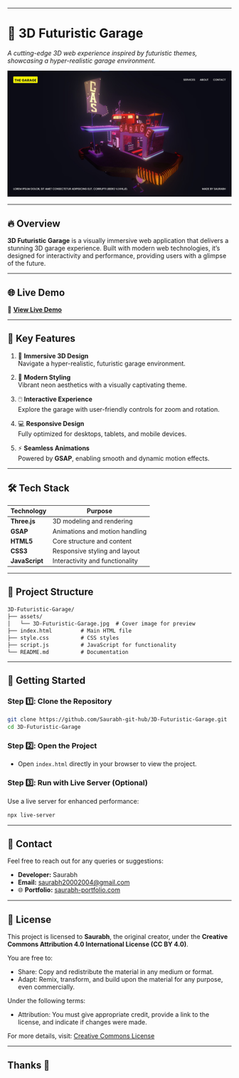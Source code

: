 
---

# 🚀 **3D Futuristic Garage**  

_A cutting-edge 3D web experience inspired by futuristic themes, showcasing a hyper-realistic garage environment._  

![3D Futuristic Garage](./assets/3D-Futuristic-Garage.jpg)  

---

## 🔥 **Overview**  

**3D Futuristic Garage** is a visually immersive web application that delivers a stunning 3D garage experience. Built with modern web technologies, it’s designed for interactivity and performance, providing users with a glimpse of the future.  



---

## 🌐 **Live Demo**  

🚀 **[View Live Demo](https://saurabh-git-hub.github.io/3D-Futuristic-Garage/)**  
 

---

## 🎯 **Key Features**  

1. 🌌 **Immersive 3D Design**  
   Navigate a hyper-realistic, futuristic garage environment.  

2. 🎨 **Modern Styling**  
   Vibrant neon aesthetics with a visually captivating theme.  

3. 🖱️ **Interactive Experience**  
   Explore the garage with user-friendly controls for zoom and rotation.  

4. 💻 **Responsive Design**  
   Fully optimized for desktops, tablets, and mobile devices.  

5. ⚡ **Seamless Animations**  
   Powered by **GSAP**, enabling smooth and dynamic motion effects.  

---

## 🛠️ **Tech Stack**  

| Technology   | Purpose                          |  
|--------------|----------------------------------|  
| **Three.js** | 3D modeling and rendering        |  
| **GSAP**     | Animations and motion handling   |  
| **HTML5**    | Core structure and content       |  
| **CSS3**     | Responsive styling and layout    |  
| **JavaScript** | Interactivity and functionality |  

---

## 📂 **Project Structure**  

```
3D-Futuristic-Garage/
├── assets/
│   └── 3D-Futuristic-Garage.jpg  # Cover image for preview
├── index.html         # Main HTML file
├── style.css          # CSS styles
├── script.js          # JavaScript for functionality
└── README.md          # Documentation
```

---

## 🚀 **Getting Started**  

### Step 1️⃣: Clone the Repository  
```bash  
git clone https://github.com/Saurabh-git-hub/3D-Futuristic-Garage.git  
cd 3D-Futuristic-Garage  
```  

### Step 2️⃣: Open the Project  
- Open `index.html` directly in your browser to view the project.  

### Step 3️⃣: Run with Live Server (Optional)  
Use a live server for enhanced performance:  
```bash  
npx live-server  
```
---
## 📧 **Contact**  

Feel free to reach out for any queries or suggestions:  
- **Developer:** Saurabh  
- **Email:** saurabh20002004@gmail.com  
- 🌐 **Portfolio:** [saurabh-portfolio.com](https://saurabh-git-hub.github.io/Saurabh-Portfolio/) 

---

## 📝 **License**

This project is licensed to **Saurabh**, the original creator, under the **Creative Commons Attribution 4.0 International License (CC BY 4.0)**.  

You are free to:
- Share: Copy and redistribute the material in any medium or format.
- Adapt: Remix, transform, and build upon the material for any purpose, even commercially.  

Under the following terms:
- Attribution: You must give appropriate credit, provide a link to the license, and indicate if changes were made.  

For more details, visit: [Creative Commons License](https://creativecommons.org/licenses/by/4.0/)  

---
Thanks 🙂
---
